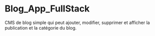 # Blog_App_FullStack
CMS de blog simple qui peut ajouter, modifier, supprimer et afficher la publication et la catégorie du blog.
